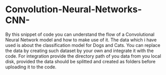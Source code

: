 # Convolution-Neural-Networks-CNN-
By this snippet of code you can understand the flow of a Convolutional Neural Network model and how to make use of it.
The data which i have used is about the classification model for Dogs and Cats. You can replace the data by creating such dataset by your own and integrate it with the code.
For integration provide the directory path of you data from you local disk, provided the data should be splitted and created as folders before uploading it to the code.
